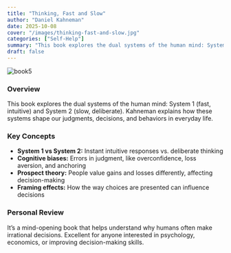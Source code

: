 ```yaml
---
title: "Thinking, Fast and Slow"
author: "Daniel Kahneman"
date: 2025-10-08
cover: "/images/thinking-fast-and-slow.jpg"
categories: ["Self-Help"]
summary: "This book explores the dual systems of the human mind: System 1 (fast, intuitive) and System 2 (slow, deliberate). Kahneman explains how these systems shape our judgments, decisions, and behaviors in everyday life."
draft: false
---
```


![book5](/images/thinking-fast-and-slow.jpg)

### Overview
This book explores the dual systems of the human mind: System 1 (fast, intuitive) and System 2 (slow, deliberate). Kahneman explains how these systems shape our judgments, decisions, and behaviors in everyday life.  

### Key Concepts
- **System 1 vs System 2:** Instant intuitive responses vs. deliberate thinking  
- **Cognitive biases:** Errors in judgment, like overconfidence, loss aversion, and anchoring  
- **Prospect theory:** People value gains and losses differently, affecting decision-making  
- **Framing effects:** How the way choices are presented can influence decisions  

### Personal Review
It’s a mind-opening book that helps understand why humans often make irrational decisions. Excellent for anyone interested in psychology, economics, or improving decision-making skills.
